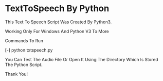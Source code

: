 # TextToSpeech By Python

This Text To Speech Script Was Created By Python3.

Working Only For Windows And Python V3 To More

Commands To Run

[-] python txtspeech.py

You Can Test The Audio File Or Open It Using The Directory Which Is Stored The Python Script.

Thank You!
